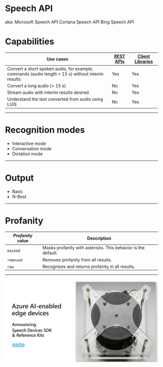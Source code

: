 # Speech API

aka:
  Microsoft Speech API
  Cortana Speech API 
  Bing Speech API
  
# Capabilities
| Use cases                                                                                          | [REST APIs] | [Client Libraries] |
|----------------------------------------------------------------------------------------------------|-------------|--------------------|
| Convert a short spoken audio, for example, commands (audio length \< 15 s) without interim results | Yes         | Yes                |
| Convert a long audio (\> 15 s)                                                                     | No          | Yes                |
| Stream audio with interim results desired                                                          | No          | Yes                |
| Understand the text converted from audio using LUIS                                                | No          | Yes                |

  [REST APIs]: getstarted/getstartedrest
  [Client Libraries]: getstarted/getstartedclientlibraries  
  
  
  ---
  
  # Recognition modes
  
   * Interactive mode
   * Conversation mode
   * Dictation mode
   
 ---
 # Output
  * Basic
  * N-Best
  
  ---
  # Profanity
  
  | *Profanity* value | Description                                                   |
|-------------------|---------------------------------------------------------------|
| `masked`          | Masks profanity with asterisks. This behavior is the default. |
| `removed`         | Removes profanity from all results.                           |
| `raw`             | Recognizes and returns profanity in all results.              |


---

![AI On Edge](https://github.com/Microshak/MicroNotes/blob/master/Images/Screenshot%20from%202018-05-07%2011-04-47.png)
